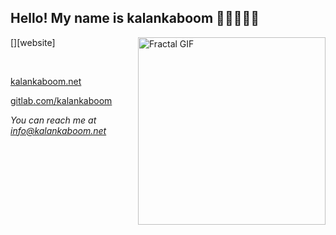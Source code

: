 ## Hello! My name is kalankaboom 🤙🏽👌🏽🌺

[<img align="right" alt="Fractal GIF" width="300px" src="https://user-images.githubusercontent.com/97612117/149222245-7a4a047a-a8c3-41d8-834c-2b6acd8ae8ef.gif"/>][website]

</br>

[kalankaboom.net](https://kalankaboom.net/)

[gitlab.com/kalankaboom](https://gitlab.com/kalankaboom)

*You can reach me at info@kalankaboom.net*

